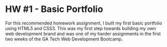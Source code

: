 # HW #1 - Basic Portfolio

For this recommended homework assignment, I built my first basic portfolio using HTML5 and CSS3.  This was my first step towards building my own web development brand and was one of my harder assignments in the first two weeks of the GA Tech Web Development Bootcamp.